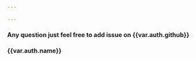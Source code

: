 ```yaml
---

---
```


<h4 id="Any-question-just-feel-free-to-add-issue-on-varauthgithub" class="common-anchor-header">Any question just feel free to add issue on {{var.auth.github}}</h4><h4 id="varauthname" class="common-anchor-header">{{var.auth.name}}</h4>